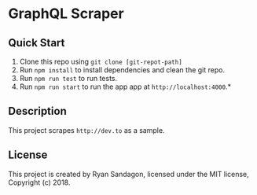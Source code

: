 # GraphQL Scraper

## Quick Start

1. Clone this repo using `git clone [git-repot-path]`
1. Run `npm install` to install dependencies and clean the git repo.<br />
1. Run `npm run test` to run tests.
1. Run `npm run start` to run the app app at `http://localhost:4000`.*

## Description
This project scrapes `http://dev.to` as a sample.

## License

This project is created by Ryan Sandagon, licensed under the MIT license, Copyright (c) 2018. 